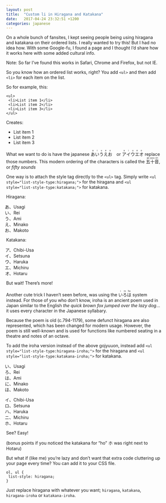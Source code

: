 ```yaml
---
layout: post
title:  "Custom li in Hiragana and Katakana"
date:   2017-04-24 23:32:51 +1200
categories: japanese
---
```

On a whole bunch of fansites, I kept seeing people being using hiragana and katakana on their ordered lists. I really wanted to try this! But I had no idea how. With some Google-fu, I found a page and I thought I’d share how it works here with some added cultural info.

Note: So far I’ve found this works in Safari, Chrome and Firefox, but not IE.

So you know how an ordered list works, right?
You add <code class="language-markup">&lt;ul&gt;</code> and then add <code class="language-markup">&lt;li&gt;</code> for each item on the list.

So for example, this:
<pre><code class="language-markup">&lt;ul&gt;
 &lt;li&gt;List item 1&lt;/li&gt;
 &lt;li&gt;List item 2&lt;/li&gt;
 &lt;li&gt;List item 3&lt;/li&gt;
&lt;/ul&gt;</code></pre>

Creates:
<ul>
<li>List item 1</li>
<li>List item 2</li>
<li>List item 3</li>
</ul>

What we want to do is have the japanese <ruby>あ<rp>(</rp><rt>a</rt><rp>)</rp>い<rp>(</rp><rt>i</rt><rp>)</rp>う<rp>(</rp><rt>u</rt><rp>)</rp>え<rp>(</rp><rt>e</rt><rp>)</rp>お<rp>(</rp><rt>o</rt><rp>)</rp></ruby>　or <ruby>ア<rp>(</rp><rt>a</rt><rp>)</rp>イ<rp>(</rp><rt>i</rt><rp>)</rp>ウ<rp>(</rp><rt>u</rt><rp>)</rp>エ<rp>(</rp><rt>e</rt><rp>)</rp>オ<rp>(</rp><rt>o</rt><rp>)</rp></ruby> replace those numbers. This modern ordering of the characters is called the <ruby>五<rp>(</rp><rt>go</rt><rp>)</rp>十<rp>(</rp><rt>jyuu</rt><rp>)</rp>音<rp>(</rp><rt>on</rt><rp>)</rp></ruby>, or <em>fifty sounds</em>

One way is to attach the style tag directly to the <code class="language-markup">&lt;ul&gt;</code> tag.
Simply write <code class="language-markup">&lt;ul style="list-style-type:hiragana;"&gt;</code> for the hiragana and <code class="language-markup">&lt;ul style="list-style-type:katakana;"&gt;</code> for katakana.

Hiragana:
<ul style="list-style-type:hiragana;">
<li>Usagi</li>
<li>Rei</li>
<li>Ami</li>
<li>Minako</li>
<li>Makoto</li>
</ul>

Katakana:
<ul style="list-style-type:katakana;">
<li>Chibi-Usa</li>
<li>Setsuna</li>
<li>Haruka</li>
<li>Michiru</li>
<li>Hotaru</li>
</ul>

But wait! There’s more!

Another cute trick I haven’t seen before, was using the <ruby>い<rp>(</rp><rt>i</rt><rp>)</rp>ろ<rp>(</rp><rt>ro</rt><rp>)</rp>は<rp>(</rp><rt>ha</rt><rp>)</rp></ruby> system instead.
For those of you who don’t know, iroha is an ancient poem used in Japan similar to the English <em>the quick brown fox jumped over the lazy dog</em>… it uses every character in the Japanese syllabary.

Because the poem is old (c.794-1179), some defunct hiragana are also represented, which has been changed for modern usage. However, the poem is still well-known and is used for functions like numbered seating in a theatre and notes of an octave.

To add the iroha version instead of the above gojyuuon, instead add <code class="language-markup">&lt;ul style="list-style-type:hiragana-iroha;"&gt;</code> for the hiragana and <code class="language-markup">&lt;ul style="list-style-type:katakana-iroha;"&gt;</code> for katakana.

<ul style="list-style-type:hiragana-iroha;">
<li>Usagi</li>
<li>Rei</li>
<li>Ami</li>
<li>Minako</li>
<li>Makoto</li>
</ul>

<ul style="list-style-type:katakana-iroha;">
<li>Chibi-Usa</li>
<li>Setsuna</li>
<li>Haruka</li>
<li>Michiru</li>
<li>Hotaru</li>
</ul>

See? Easy!

(bonus points if you noticed the katakana for “ho” ホ was right next to Hotaru)

But what if (like me) you’re lazy and don’t want that extra code cluttering up your page every time? You can add it to your CSS file.

<pre><code class="language-css">ol, ul {
 list-style: hiragana;
}</code></pre>

Just replace hiragana with whatever you want; <code class="language-markup">hiragana</code>, <code class="language-markup">katakana</code>, <code class="language-markup">hiragana-iroha</code> or <code class="language-markup">katakana-iroha</code>.

